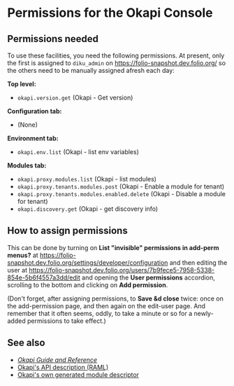# Permissions for the Okapi Console


## Permissions needed

To use these facilities, you need the following permissions. At present, only the first is assigned to `diku_admin` on https://folio-snapshot.dev.folio.org/ so the others need to be manually assigned afresh each day:

**Top level:**
* `okapi.version.get` (Okapi - Get version)

**Configuration tab:**
* (None)

**Environment tab:**
* `okapi.env.list` (Okapi - list env variables)

**Modules tab:**
* `okapi.proxy.modules.list` (Okapi - list modules)
* `okapi.proxy.tenants.modules.post` (Okapi - Enable a module for tenant)
* `okapi.proxy.tenants.modules.enabled.delete` (Okapi - Disable a module for tenant)
* `okapi.discovery.get` (Okapi - get discovery info)


## How to assign permissions

This can be done by turning on **List "invisible" permissions in add-perm menus?** at
https://folio-snapshot.dev.folio.org/settings/developer/configuration
and then editing the user at
https://folio-snapshot.dev.folio.org/users/7b9fece5-7958-5338-854e-5b6f4557a3dd/edit
and opening the **User permissions** accordion, scrolling to the bottom and clicking on
**Add permission**.

(Don't forget, after assigning permissions, to **Save &d close** twice: once on the add-permission page, and then again on the edit-user page. And remember that it often seems, oddly, to take a minute or so for a newly-added permissions to take effect.)


## See also

* [_Okapi Guide and Reference_](https://github.com/folio-org/okapi/blob/master/doc/guide.md)
* [Okapi's API description (RAML)](https://github.com/folio-org/okapi/blob/master/okapi-core/src/main/raml/okapi.raml)
* [Okapi's own generated module descriptor](okapi-mod-descr.json)

